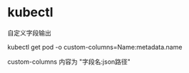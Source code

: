 # kubectl

自定义字段输出

kubectl get pod -o custom-columns=Name:metadata.name

custom-columns 内容为 "字段名:json路径"
